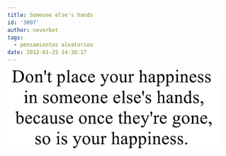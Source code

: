 ```yaml
---
title: Someone else's hands
id: '3097'
author: neverbot
tags:
  - pensamientos aleatorios
date: 2012-01-25 14:38:17
---
```


![201201251438.jpg](./someone-elses-hands/201201251438.jpg)
